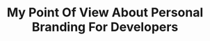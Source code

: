 ---
layout: post
title: My Point Of View About Personal Branding For Developers
excerpt: >
    Being internally passionate about your job is necessary but not enough, you need to
    shout it out for the entire world to hear.
featuredImage: images/blog/2016/personal-branding-for-developers.jpg
category: [personal]
external: Ve Interactive's Tech Blog
redirect_to:
  - http://tech.veinteractive.com/personal-branding-for-developers.html
---